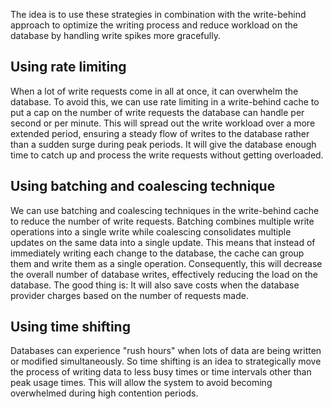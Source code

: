 The idea is to use these strategies in combination with the write-behind approach to optimize the writing process and reduce workload on the database by handling write spikes more gracefully.

## Using rate limiting

When a lot of write requests come in all at once, it can overwhelm the database. To avoid this, we can use rate limiting in a write-behind cache to put a cap on the number of write requests the database can handle per second or per minute.
This will spread out the write workload over a more extended period, ensuring a steady flow of writes to the database rather than a sudden surge during peak periods. It will give the database enough time to catch up and process the write requests without getting overloaded.

## Using batching and coalescing technique

We can use batching and coalescing techniques in the write-behind cache to reduce the number of write requests. Batching combines multiple write operations into a single write while coalescing consolidates multiple updates on the same data into a single update.
This means that instead of immediately writing each change to the database, the cache can group them and write them as a single operation. Consequently, this will decrease the overall number of database writes, effectively reducing the load on the database. The good thing is: It will also save costs when the database provider charges based on the number of requests made.

## Using time shifting

Databases can experience "rush hours" when lots of data are being written or modified simultaneously. So time shifting is an idea to strategically move the process of writing data to less busy times or time intervals other than peak usage times. This will allow the system to avoid becoming overwhelmed during high contention periods.